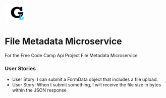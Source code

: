 ![Mi Logo](https://github.com/gabolopez90/gabolopez90.github.io/blob/master/img/GL.ico)
# File Metadata Microservice
For the Free Code Camp Api Project File Metadata Microservice

### User Stories

- User Story: I can submit a FormData object that includes a file upload.
- User Story: When I submit something, I will receive the file size in bytes within the JSON response